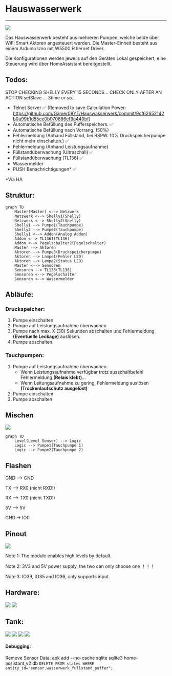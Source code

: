 # Hauswasserwerk

___

![](assets/img/hauswasserwerk.png)

Das Hauswasserwerk besteht aus mehreren Pumpen, welche beide über WiFi Smart Aktoren angesteuert werden.
Die Master-Einheit besteht aus einem Arduino Uno mit W5500 Ethernet Driver.

Die Konfigurationen werden jeweils auf den Geräten Lokal gespeichert, eine Steuerung wird über HomeAssistant
bereitgestellt.

## Todos:

STOP CHECKING SHELLY EVERY 15 SECONDS...
CHECK ONLY AFTER AN ACTION setSlave ... 3time or so...

- Telnet Server ✅ (Removed to save Calculation Power: https://github.com/Gamer08YT/Hauswasserwerk/commit/9cf62652142b0a99b1d55ce0b070886ef9a440bf)
- Automatische Befüllung des Pufferspeichers. ✅
- Automatische Befüllung nach Vorrang. (50%)
- Fehlermeldung (Anhand Füllstand, bei BSPW. 10% Druckspeicherpumpe nicht mehr einschalten.) ✅
- Fehlermeldung (Anhand Leistungsaufnahme)
- Füllstandüberwachung (Ultraschall) ✅
- Füllstandüberwachung (TL136) ✅
- Wassermelder
- PUSH Benachrichtigungen* ✅

*Via HA
## Struktur:

```mermaid
graph TD
    Master(Master) <--> Netzwerk
    Netzwerk <--> Shelly1(Shelly)
    Netzwerk <--> Shelly2(Shelly)
    Shelly1 --> Pumpe1(Tauchpumpe)
    Shelly2 --> Pumpe2(Tauchpumpe)
    Shelly1 <--> Addon(Analog Addon)
    Addon <--> TL1361(TL136)
    Addon <--> Pegelschalter2(Pegelschalter)
    Master --> Aktoren
    Aktoren --> Pumpe3(Druckspeicherpumpe)
    Aktoren --> Lampe1(Fehler LED)
    Aktoren --> Lampe2(Status LED)
    Master <--> Sensoren
    Sensoren --> TL136(TL136)
    Sensoren <--> Pegelschalter
    Sensoren <--> Wassermelder
```

## Abläufe:

### Druckspeicher:

1. Pumpe einschalten
2. Pumpe auf Leistungsaufnahme überwachen
3. Pumpe nach max. X (30) Sekunden abschalten und Fehlermeldung **(Eventuelle Leckage)** auslösen.
4. Pumpe abschalten.

### Tauchpumpen:

1. Pumpe auf Leistungsaufnahme überwachen.
    - Wenn Leistungsaufnahme verfügbar trotz ausschaltbefehl Fehlermeldung **(Relais klebt)**...
    - Wenn Leitungsaufnahme zu gering, Fehlermeldung auslösen **(Trockenlaufschutz ausgelöst)**
2. Pumpe einschalten
3. Pumpe abschalten

## Mischen

![](assets/img/mix.png)

```mermaid
graph TD
    Level(Level Sensor) --> Logic
    Logic --> Pumpe1(Tauchpumpe 1)
    Logic --> Pumpe2(Tauchpumpe 2)
```

## Flashen

GND —>    GND

TX —>    RX0 (nicht RXD!)

RX —>    TX0 (nicht TXD!)

5V —>    5V

GND -> IO0

## Pinout

![](assets/img/pinout.png)

Note 1: The module enables high levels by default.

Note 2: 3V3 and 5V power supply, the two can only choose one ！！！

Note 3: IO39, IO35 and IO36, only supports input.

## Hardware:

![](assets/img/hardware.webp)
![](assets/img/inside.webp)

## Tank:

![](assets/img/overflow.webp)
![](assets/img/tank.webp)
![](assets/img/kombination.webp)
![](assets/img/pump.webp)

#### Debugging:

Remove Sensor Data:
apk add --no-cache sqlite
sqlite3 home-assistant_v2.db
`DELETE FROM states WHERE entity_id="sensor.wasserwerk_fullstand_puffer";`